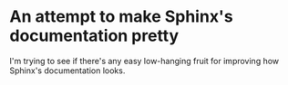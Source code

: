 # An attempt to make Sphinx's documentation pretty

I'm trying to see if there's any easy low-hanging fruit for improving how
Sphinx's documentation looks.
